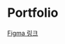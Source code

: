 # Portfolio
[Figma 링크](https://www.figma.com/file/BI1gZhxldJ5yzVtshprVXg/portfolio?type=design&mode=design&t=akRyDk7wkGrlIGyG-1)
